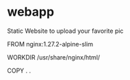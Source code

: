 # webapp
Static Website to upload your favorite pic

FROM nginx:1.27.2-alpine-slim

WORKDIR /usr/share/nginx/html/

COPY . .
